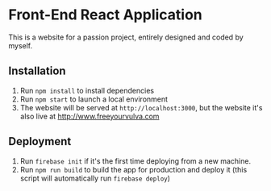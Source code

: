 # Front-End React Application
This is a website for a passion project, entirely designed and coded by myself.

## Installation
1. Run `npm install` to install dependencies
1. Run `npm start` to launch a local environment
1. The website will be served at `http://localhost:3000`, but the website it's also live at http://www.freeyourvulva.com

## Deployment
1. Run `firebase init` if it's the first time deploying from a new machine.
1. Run `npm run build` to build the app for production and deploy it (this script will automatically run `firebase deploy`)
